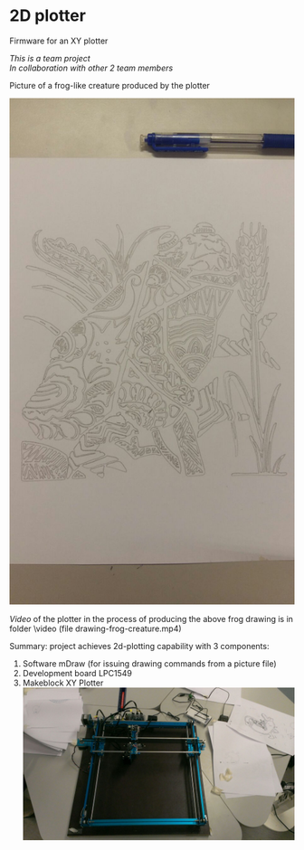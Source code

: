 # 2D plotter
Firmware for an XY plotter

_This is a team project_  
_In collaboration with other 2 team members_

Picture of a frog-like creature produced by the plotter

![Picture of a frog-like creature](/picture/frog-creature.jpeg)

*Video* of the plotter in the process of producing the above frog drawing is in folder \video (file drawing-frog-creature.mp4)

Summary: project achieves 2d-plotting capability with 3 components:

  1. Software mDraw (for issuing drawing commands from a picture file)
  1. Development board LPC1549
  1. Makeblock XY Plotter  
![Makeblock XY Plotter](/picture/Makeblock-xy-plotter.jpeg)
